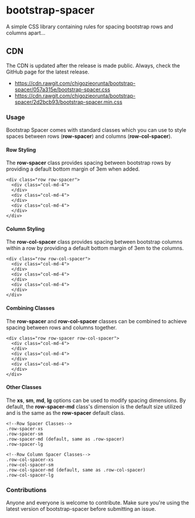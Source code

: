 # bootstrap-spacer
A simple CSS library containing rules for spacing bootstrap rows and columns apart...

## CDN
The CDN is updated after the release is made public. Always, check the GitHub page for the latest release.
<ul>
  <li>
    <a href="https://cdn.rawgit.com/chigozieorunta/bootstrap-spacer/057a315e/bootstrap-spacer.css">
      https://cdn.rawgit.com/chigozieorunta/bootstrap-spacer/057a315e/bootstrap-spacer.css
    </a>
  </li>
  <li>
    <a href="https://cdn.rawgit.com/chigozieorunta/bootstrap-spacer/2d2bcb93/bootstrap-spacer.min.css">
      https://cdn.rawgit.com/chigozieorunta/bootstrap-spacer/2d2bcb93/bootstrap-spacer.min.css
    </a>
  </li>
</ul> 

### Usage
Bootstrap Spacer comes with standard classes which you can use to style spaces between rows (**row-spacer**) and columns (**row-col-spacer**).

#### Row Styling
The **row-spacer** class provides spacing between bootstrap rows by providing a default bottom margin of 3em when added.
```
<div class="row row-spacer">
  <div class="col-md-4">
  </div>
  <div class="col-md-4">
  </div>
  <div class="col-md-4">
  </div>
</div>
```

#### Column Styling
The **row-col-spacer** class provides spacing between bootstrap columns within a row by providing a default bottom margin of 3em to the columns.
```
<div class="row row-col-spacer">
  <div class="col-md-4">
  </div>
  <div class="col-md-4">
  </div>
  <div class="col-md-4">
  </div>
</div>
```

#### Combining Classes
The **row-spacer** and **row-col-spacer** classes can be combined to achieve spacing between rows and columns together.
```
<div class="row row-spacer row-col-spacer">
  <div class="col-md-4">
  </div>
  <div class="col-md-4">
  </div>
  <div class="col-md-4">
  </div>
</div>
```

#### Other Classes
The **xs**, **sm**, **md**, **lg** options can be used to modify spacing dimensions. By default, the **row-spacer-md** class's dimension is the default size utilized and is the same as the **row-spacer** default class.
```
<!--Row Spacer Classes-->
.row-spacer-xs
.row-spacer-sm
.row-spacer-md (default, same as .row-spacer)
.row-spacer-lg

<!--Row Column Spacer Classes-->
.row-col-spacer-xs
.row-col-spacer-sm
.row-col-spacer-md (default, same as .row-col-spacer)
.row-col-spacer-lg
```

### Contributions
Anyone and everyone is welcome to contribute. Make sure you're using the latest version of bootstrap-spacer before submitting an issue.
